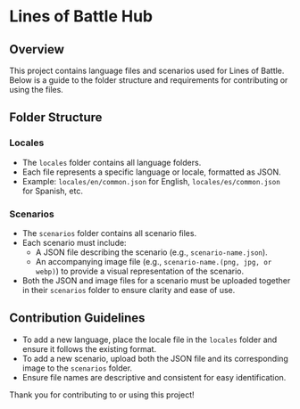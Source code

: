 # Lines of Battle Hub

## Overview

This project contains language files and scenarios used for Lines of Battle. Below is a guide to the folder structure and requirements for contributing or using the files.

## Folder Structure

### Locales

- The `locales` folder contains all language folders.
- Each file represents a specific language or locale, formatted as JSON.
- Example: `locales/en/common.json` for English, `locales/es/common.json` for Spanish, etc.

### Scenarios

- The `scenarios` folder contains all scenario files.
- Each scenario must include:
  - A JSON file describing the scenario (e.g., `scenario-name.json`).
  - An accompanying image file (e.g., `scenario-name.(png, jpg, or webp)`) to provide a visual representation of the scenario.
- Both the JSON and image files for a scenario must be uploaded together in their `scenarios` folder to ensure clarity and ease of use.

## Contribution Guidelines

- To add a new language, place the locale file in the `locales` folder and ensure it follows the existing format.
- To add a new scenario, upload both the JSON file and its corresponding image to the `scenarios` folder.
- Ensure file names are descriptive and consistent for easy identification.

Thank you for contributing to or using this project!

